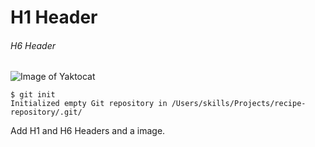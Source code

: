 # H1 Header
###### H6 Header
![Image of Yaktocat](https://octodex.github.com/images/yaktocat.png)
```
$ git init
Initialized empty Git repository in /Users/skills/Projects/recipe-repository/.git/
```

Add H1 and H6 Headers and a image.

